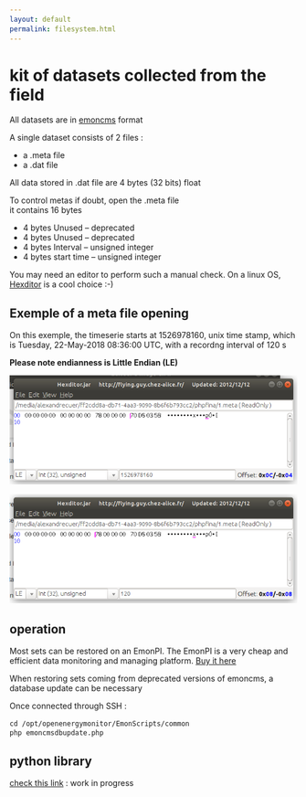 ```yaml
---
layout: default
permalink: filesystem.html
---
```

# kit of datasets collected from the field

All datasets are in [emoncms](http://github.com/emoncms/emoncms) format

A single dataset consists of 2 files :
- a .meta file
- a .dat file

All data stored in .dat file are 4 bytes (32 bits) float

To control metas if doubt, open the .meta file	
it contains 16 bytes	
- 4 bytes	Unused – deprecated
- 4 bytes	Unused – deprecated
- 4 bytes	Interval – unsigned integer
- 4 bytes	start time – unsigned integer

You may need an editor to perform such a manual check. On a linux OS, [Hexditor](http://flying.guy.chez-alice.fr/HexditorFr.php) is a cool choice :-)

## Exemple of a meta file opening 
On this exemple, the timeserie starts at 1526978160, unix time stamp, which is Tuesday, 22-May-2018 08:36:00 UTC, with a recordng interval of 120 s

**Please note endianness is Little Endian (LE)**

![meta2](images/meta2.png)

![meta1](images/meta1.png)

## operation

Most sets can be restored on an EmonPI. 
The EmonPI is a very cheap and efficient data monitoring and managing platform. [Buy it here](https://shop.openenergymonitor.com/emonpi/)

When restoring sets coming from deprecated versions of emoncms, a database update can be necessary

Once connected through SSH :

```
cd /opt/openenergymonitor/EmonScripts/common
php emoncmsdbupdate.php
```

## python library

[check this link](http://github.com/alexandrecuer/tf_works/tree/master/BIOS) : work in progress
